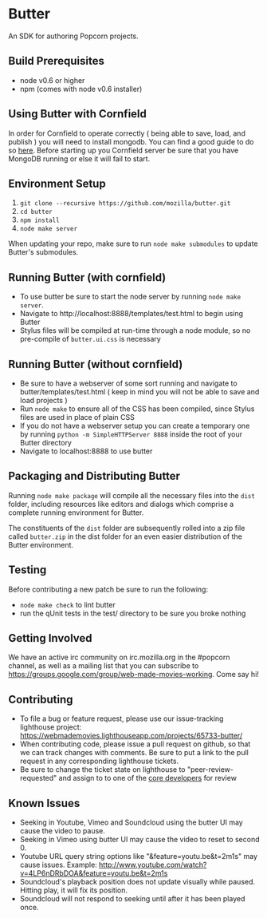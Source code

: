 Butter
======

An SDK for authoring Popcorn projects.

Build Prerequisites
-------------------

* node v0.6 or higher
* npm (comes with node v0.6 installer)

Using Butter with Cornfield
---------------------------

In order for Cornfield to operate correctly ( being able to save, load, and publish ) you will need to install mongodb. You can find a good guide to do so [here](http://www.mongodb.org/display/DOCS/Quickstart). Before starting up you Cornfield server be sure that you have MongoDB running or else it will fail to start.

Environment Setup
-----------------

1. `git clone --recursive https://github.com/mozilla/butter.git`
2. `cd butter`
3. `npm install`
4. `node make server`

When updating your repo, make sure to run `node make submodules` to update Butter's submodules.

Running Butter (with cornfield)
-------------------------------

* To use butter be sure to start the node server by running `node make server`.
* Navigate to http://localhost:8888/templates/test.html to begin using Butter
* Stylus files will be compiled at run-time through a node module, so no pre-compile of `butter.ui.css` is necessary

Running Butter (without cornfield)
----------------------------------

* Be sure to have a webserver of some sort running and navigate to butter/templates/test.html ( keep in mind you will not be able to save and load projects )
* Run `node make` to ensure all of the CSS has been compiled, since Stylus files are used in place of plain CSS
* If you do not have a webserver setup you can create a temporary one by running `python -m SimpleHTTPServer 8888` inside the root of your Butter directory
* Navigate to localhost:8888 to use butter

Packaging and Distributing Butter
--------------------------------

Running `node make package` will compile all the necessary files into the `dist` folder, including resources like editors and dialogs which comprise a complete running environment for Butter.

The constituents of the `dist` folder are subsequently rolled into a zip file called `butter.zip` in the dist folder for an even easier distribution of the Butter environment.

Testing
-------

Before contributing a new patch be sure to run the following:

* `node make check` to lint butter
* run the qUnit tests in the test/ directory to be sure you broke nothing

Getting Involved
----------------

We have an active irc community on irc.mozilla.org in the #popcorn channel, as well as a mailing list that you can subscribe to https://groups.google.com/group/web-made-movies-working. Come say hi!

Contributing
------------

* To file a bug or feature request, please use our issue-tracking lighthouse project: https://webmademovies.lighthouseapp.com/projects/65733-butter/
* When contributing code, please issue a pull request on github, so that we can track changes with comments. Be sure to put a link to the pull request in any corresponding lighthouse tickets.
* Be sure to change the ticket state on lighthouse to "peer-review-requested" and assign to to one of the [core developers](https://github.com/mozilla/butter/blob/master/package.json) for review

Known Issues
------------

* Seeking in Youtube, Vimeo and Soundcloud using the butter UI may cause the video to pause.
* Seeking in Vimeo using butter UI may cause the video to reset to second 0.
* Youtube URL query string options like "&feature=youtu.be&t=2m1s" may cause issues. Example: http://www.youtube.com/watch?v=4LP6nDRbDOA&feature=youtu.be&t=2m1s
* Soundcloud's playback position does not update visually while paused. Hitting play, it will fix its position.
* Soundcloud will not respond to seeking until after it has been played once.